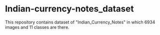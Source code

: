# Indian-currency-notes_dataset
This repository contains dataset of "Indian_Currency_Notes" in which 6934 images and 11 classes are there.
